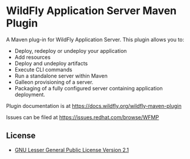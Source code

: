 WildFly Application Server Maven Plugin
=====================================

A Maven plug-in for WildFly Application Server. This plugin allows you to:

  * Deploy, redeploy or undeploy your application
  * Add resources
  * Deploy and undeploy artifacts
  * Execute CLI commands
  * Run a standalone server within Maven
  * Galleon provisioning of a server.
  * Packaging of a fully configured server containing application deployment.

Plugin documentation is at https://docs.wildfly.org/wildfly-maven-plugin

Issues can be filed at https://issues.redhat.com/browse/WFMP

License
-------
* [GNU Lesser General Public License Version 2.1](http://www.gnu.org/licenses/lgpl-2.1-standalone.html)
